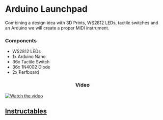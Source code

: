 # Arduino Launchpad

Combining a design idea with 3D Prints, WS2812 LEDs, tactile switches and an Arduino we will create a proper MIDI instrument.

### Components
* WS2812 LEDs
* 1x Arduino Nano
* 36x Tactile Switch
* 36x 1N4002 Diode
* 2x Perfboard


<center> <h3>Vídeo</h3> </center>
 
[![Watch the video](https://user-images.githubusercontent.com/90988377/137477765-3ff3569e-e4a8-4075-b42b-b19add19f9b3.PNG)](https://www.youtube.com/watch?v=wyKStRyez5Y)

  ## [Instructables](https://www.instructables.com/Make-Your-Own-Launchpad/)
